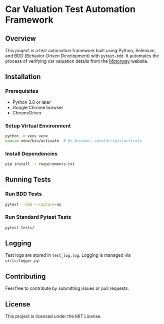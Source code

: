 # Car Valuation Test Automation Framework

## Overview
This project is a test automation framework built using Python, Selenium, and BDD (Behavior-Driven Development) with `pytest-bdd`. It automates the process of verifying car valuation details from the [Motorway](https://motorway.co.uk/) website.

## Installation
### Prerequisites
- Python 3.8 or later
- Google Chrome browser
- ChromeDriver

### Setup Virtual Environment
```sh
python -m venv venv
source venv/bin/activate  # On Windows: venv\Scripts\activate
```

### Install Dependencies
```sh
pip install -r requirements.txt
```

## Running Tests
### Run BDD Tests
```sh
pytest --bdd --capture=no
```

### Run Standard Pytest Tests
```sh
pytest tests/
```

## Logging
Test logs are stored in `test_log.log`. Logging is managed via `utils/logger.py`.

## Contributing
Feel free to contribute by submitting issues or pull requests.

## License
This project is licensed under the MIT License.

